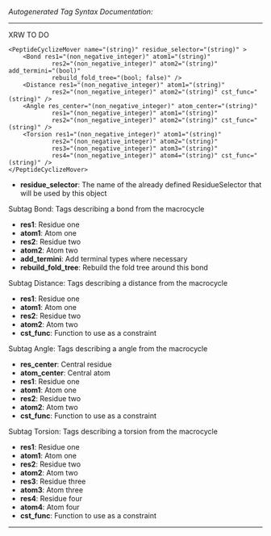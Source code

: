 _Autogenerated Tag Syntax Documentation:_

---
XRW TO DO

```
<PeptideCyclizeMover name="(string)" residue_selector="(string)" >
    <Bond res1="(non_negative_integer)" atom1="(string)"
            res2="(non_negative_integer)" atom2="(string)" add_termini="(bool)"
            rebuild_fold_tree="(bool; false)" />
    <Distance res1="(non_negative_integer)" atom1="(string)"
            res2="(non_negative_integer)" atom2="(string)" cst_func="(string)" />
    <Angle res_center="(non_negative_integer)" atom_center="(string)"
            res1="(non_negative_integer)" atom1="(string)"
            res2="(non_negative_integer)" atom2="(string)" cst_func="(string)" />
    <Torsion res1="(non_negative_integer)" atom1="(string)"
            res2="(non_negative_integer)" atom2="(string)"
            res3="(non_negative_integer)" atom3="(string)"
            res4="(non_negative_integer)" atom4="(string)" cst_func="(string)" />
</PeptideCyclizeMover>
```

-   **residue_selector**: The name of the already defined ResidueSelector that will be used by this object


Subtag Bond:   Tags describing a bond from the macrocycle

-   **res1**: Residue one
-   **atom1**: Atom one
-   **res2**: Residue two
-   **atom2**: Atom two
-   **add_termini**: Add terminal types where necessary
-   **rebuild_fold_tree**: Rebuild the fold tree around this bond

Subtag Distance:   Tags describing a distance from the macrocycle

-   **res1**: Residue one
-   **atom1**: Atom one
-   **res2**: Residue two
-   **atom2**: Atom two
-   **cst_func**: Function to use as a constraint

Subtag Angle:   Tags describing a angle from the macrocycle

-   **res_center**: Central residue
-   **atom_center**: Central atom
-   **res1**: Residue one
-   **atom1**: Atom one
-   **res2**: Residue two
-   **atom2**: Atom two
-   **cst_func**: Function to use as a constraint

Subtag Torsion:   Tags describing a torsion from the macrocycle

-   **res1**: Residue one
-   **atom1**: Atom one
-   **res2**: Residue two
-   **atom2**: Atom two
-   **res3**: Residue three
-   **atom3**: Atom three
-   **res4**: Residue four
-   **atom4**: Atom four
-   **cst_func**: Function to use as a constraint

---
